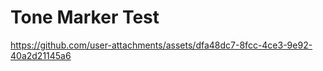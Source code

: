 # Tone Marker Test

https://github.com/user-attachments/assets/dfa48dc7-8fcc-4ce3-9e92-40a2d21145a6

<audio ref='markerTesting' src="https://github.com/solo-fsw/sound-tone-marker/raw/refs/heads/tone-marker-v2/docs/markers.mp3" autoPlay loop></audio>


